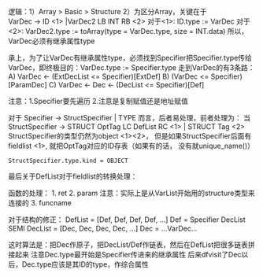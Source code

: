 逻辑：1）Array > Basic > Structure
	  2）为区分Array，关键在于	
					VarDec -> ID  <1>
							 |VarDec2 LB INT RB  <2>
					对于<1>: ID.type := VarDec
					对于<2>: VarDec2.type := toArray(type = VarDec.type, size = INT.data)
					所以，VarDec必须有继承属性type

承上，为了让VarDec有继承属性type，必须找到Specifier把Specifier.type传给VarDec，即终极目的：VarDec.type := Specifier.type
走到VarDec的有3条路：
	A)	VarDec <- (ExtDecList <= Specifier)[ExtDef] 
	B)	(VarDec <= Specifier)[ParamDec]
	C)	VarDec <- Dec <- (DecList <= Specifier)[Def]

注意：1.Specifier要先遍历
	  2.注意是复制赋值还是地址赋值
	


对于 Specifier -> StructSpecifier | TYPE 而言，后者易处理，前者处理为：
	当	StructSpecifier -> STRUCT OptTag LC DefList RC	<1>
						 | STRUCT Tag	<2>
	StructSpecifier的类型仍然为object <1><2>，
	但是如果StructSpecifier后面有fieldlist <1>, 就把OptTag对应的ID存表（如果有的话， 没有就unique_name()）

	StructSpecifier.type.kind = OBJECT
	
最后关于DefList对于fieldlist的转换处理：
	







函数的处理：
	1. ret 
	2. param 注意：实际上是从VarList开始用的structure类型来连接的
	3. funcname







对于结构的修正：
DefList = [Def, Def, Def, Def, ...]
Def = Specifier DecList SEMI
DecList = [Dec, Dec, Dec, Dec, ...]
Dec = ...VarDec...

这时算法是：把Dec作原子，把DecList/Def作链表，然后在DefList把很多链表拼接起来
注意Dec.type最开始是Specifier传进来的继承属性
后来dfvisit了Dec以后，Dec.type应该是其ID的type，作综合属性
